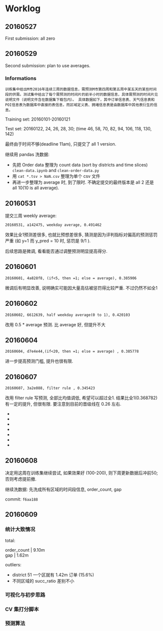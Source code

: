 # Worklog

## 20160527

First submission: all zero

## 20160529

Second submission: plan to use averages.

### Informations

    训练集中给出M市2016年连续三周的数据信息，需预测M市第四周和第五周中某五天的某些时间段的供需。测试集中给出了每个需预测的时间片的前半小时的数据信息，具体需预测的时间片见说明文件（说明文件含在数据集下载包内）。 具体数据如下，其中订单信息表、天气信息表和POI信息表为数据库中直接的表信息，而区域定义表、拥堵信息表是由数据库中其他表衍生的信息。

Training set: 20160101-20160121

Test set: 20160122, 24, 26, 28, 30; (time 46, 58, 70, 82, 94, 106, 118, 130, 142)

最终由于时间不够(deadline 11am), 只提交了 all 1 version.

继续用 pandas 洗数据:

- 先把 Order data 整理为 count data (sort by districts and time slices) `clean-data.ipynb` and `clean-order-data.py`
- 用 `cat *.tsv > NaN.csv` 整理为单个 csv 文件
- 再进一步整理为 average 时, 到了限时. 不确定提交的最终版本是 all 2 还是 all 10(10 is all average).


## 20160531

提交三周 weekly average: 

`20160531, a142475, weekday average, 0.491462`

效果比全1预测差很多, 也就比预想差很多, 猜测是因为评判指标对偏高的预测惩罚严重 (如 y=1 而 y_pred = 10 时, 惩罚是 9/1 ).

后续思路是微调, 看看能否通过调整预测明显提高得分.

## 20160601

`20160601, 4a828f8, (if<5, then =1; else = average), 0.385906`

微调后有明显改善, 说明确实可能因大量高估被惩罚得比较严重. 不过仍然不如全1

## 20160602

`20160602, 6612639, half weekday average(0 to 1), 0.420103`

改用 0.5 * average 预测. 比 average 好, 但提升不大

## 20160604

`20160604, d7e4e44,(if<20, then =1; else = average) , 0.385778`

进一步提高预测门槛, 提升也很有限.

## 20160607

`20160607, 3a2e088, filter rule , 0.345423`

改用 filter rule 写预测, 全部比均值调低, 希望可以超过全1. 结果比全1(0.368782)有一定的提升, 但很有限. 要注意到目前的晋级线在 0.26 左右.

- [0, 4]: 1
- [5, 6]: 2
- [7, 20]: 5
- [21, 50]: 10
- [51, 99]: 20
- [100, 200]: 50
- [201, inf]: 100

## 20160608

决定用这周在训练集继续尝试, 如果效果好 (100-200), 则下周更新数据后冲前50; 否则考虑提前撤.

继续洗数据: 先洗成所有区域的时间段信息, order_count, gap

commit: `f6aa188`

## 20160609

### 统计大致情况

total: 

order_count | 9.10m  
gap | 1.62m

outliers:

- district 51 一个区就有 1.42m 订单 (15.6%)
- 不同区域的 succ_ratio 差别不小

### 可视化与初步思路

### CV 集打分脚本

### 预测算法